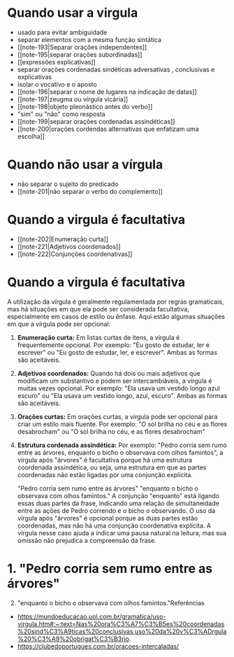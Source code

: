 
# Quando usar a virgula
- usado para evitar ambiguidade
- separar elementos com a mesma função sintática
- [[note-193|Separar orações independentes]]
- [[note-195|separar orações subordinadas]]
- [[expressões explicativas]]
- separar orações cordenadas sindéticas adversativas , conclusivas e explicativas
- isolar o vocativo e o aposto
- [[note-196|separar o nome de lugares na indicação de datas]]
- [[note-197|zeugma ou vírgula vicária]]
- [[note-198|objeto pleonástico antes do verbo]]
- "sim" ou "não" como resposta
- [[note-199|separar orações cordenadas assindéticas]]
- [[note-200|orações cordendas alternativas que enfatizam uma escolha]]

# Quando não usar a vírgula

- não separar o sujeito do predicado
- [[note-201|não separar o verbo do complemento]]

# Quando a virgula é facultativa
- [[note-202|Enumeração curta]]
- [[note-221|Adjetivos coordenados]]
- [[note-222|Conjunções coordenativas]]
# Quando a virgula é facultativa

A utilização da vírgula é geralmente regulamentada por regras gramaticais, mas há situações em que ela pode ser considerada facultativa, especialmente em casos de estilo ou ênfase. Aqui estão algumas situações em que a vírgula pode ser opcional:

1. **Enumeração curta:** Em listas curtas de itens, a vírgula é frequentemente opcional. Por exemplo: "Eu gosto de estudar, ler e escrever" ou "Eu gosto de estudar, ler, e escrever". Ambas as formas são aceitáveis.
    
2. **Adjetivos coordenados:** Quando há dois ou mais adjetivos que modificam um substantivo e podem ser intercambiáveis, a vírgula é muitas vezes opcional. Por exemplo: "Ela usava um vestido longo azul escuro" ou "Ela usava um vestido longo, azul, escuro". Ambas as formas são aceitáveis.
    
4. **Orações curtas:** Em orações curtas, a vírgula pode ser opcional para criar um estilo mais fluente. Por exemplo: "O sol brilha no céu e as flores desabrocham" ou "O sol brilha no céu, e as flores desabrocham"
5. **Estrutura cordenada assindética:** Por exemplo: "Pedro corria sem rumo entre as árvores, enquanto o bicho o observava com olhos famintos", a vírgula após "árvores" é facultativa porque há uma estrutura coordenada assindética, ou seja, uma estrutura em que as partes coordenadas não estão ligadas por uma conjunção explícita.

	"Pedro corria sem rumo entre as árvores"
	"enquanto o bicho o observava com olhos famintos."
A conjunção "enquanto" está ligando essas duas partes da frase, indicando uma relação de simultaneidade entre as ações de Pedro correndo e o bicho o observando. O uso da vírgula após "árvores" é opcional porque as duas partes estão coordenadas, mas não há uma conjunção coordenativa explícita. A vírgula nesse caso ajuda a indicar uma pausa natural na leitura, mas sua omissão não prejudica a compreensão da frase.

# 1. "Pedro corria sem rumo entre as árvores"
2. "enquanto o bicho o observava com olhos famintos."Referências
- https://mundoeducacao.uol.com.br/gramatica/uso-virgula.htm#:~:text=Nas%20ora%C3%A7%C3%B5es%20coordenadas%20sind%C3%A9ticas%20conclusivas,uso%20da%20v%C3%ADrgula%20%C3%A9%20obrigat%C3%B3rio.
- https://clubedoportugues.com.br/oracoes-intercaladas/